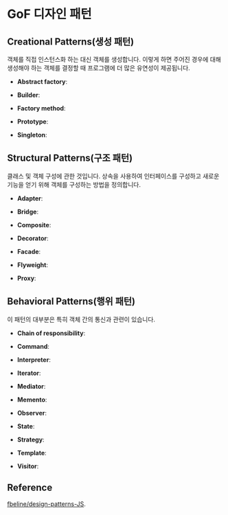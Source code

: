 # **GoF 디자인 패턴**

## **Creational Patterns(생성 패턴)**
<!-- Creational patterns are ones that create objects for you, rather than having you instantiate objects directly. This gives your program more flexibility in deciding which objects need to be created for a given case. -->
객체를 직접 인스턴스화 하는 대신 객체를 생성합니다. 이렇게 하면 주어진 경우에 대해 생성해야 하는 객체를 결정할 때 프로그램에 더 많은 유연성이 제공됩니다.

- **Abstract factory**: 
<!-- provide an interface for creating families of related or dependent objects without specifying their concrete classes. -->

- **Builder**: 
<!-- separate the construction of a complex object from its representation, allowing the same construction process to create various representations. -->

- **Factory method**: 
<!-- define an interface for creating a single object, but let subclasses decide which class to instantiate. Factory Method lets a class defer instantiation to subclasses. -->

- **Prototype**: 
<!-- specify the kinds of objects to create using a prototypical instance, and create new objects from the 'skeleton' of an existing object, thus boosting performance and keeping memory footprints to a minimum. -->

- **Singleton**: 
<!-- ensure a class has only one instance, and provide a global point of access to it. -->

## **Structural Patterns(구조 패턴)**
<!-- These concern class and object composition. They use inheritance to compose interfaces and define ways to compose objects to obtain new functionality. -->
클래스 및 객체 구성에 관한 것입니다. 상속을 사용하여 인터페이스를 구성하고 새로운 기능을 얻기 위해 객체를 구성하는 방법을 정의합니다.

- **Adapter**: 
<!-- allows classes with incompatible interfaces to work together by wrapping its own interface around that of an already existing class. -->

- **Bridge**: 
<!-- decouples an abstraction from its implementation so that the two can vary independently. -->

- **Composite**: 
<!-- composes zero-or-more similar objects so that they can be manipulated as one object. -->

- **Decorator**: 
<!-- dynamically adds/overrides behaviour in an existing method of an object. -->

- **Facade**: 
<!-- provides a simplified interface to a large body of code. -->

- **Flyweight**: 
<!-- reduces the cost of creating and manipulating a large number of similar objects. -->

- **Proxy**: 
<!-- provides a placeholder for another object to control access, reduce cost, and reduce complexity. -->

## **Behavioral Patterns(행위 패턴)**
<!-- Most of these design patterns are specifically concerned with communication between objects. -->
이 패턴의 대부분은 특히 객체 간의 통신과 관련이 있습니다.

- **Chain of responsibility**: 
<!-- delegates commands to a chain of processing objects. -->

- **Command**: 
<!-- creates objects which encapsulate actions and parameters. -->

- **Interpreter**: 
<!-- implements a specialized language. -->

- **Iterator**: 
<!-- accesses the elements of an object sequentially without exposing its underlying representation. -->

- **Mediator**: 
<!-- allows loose coupling between classes by being the only class that has detailed knowledge of their methods. -->

- **Memento**: 
<!-- provides the ability to restore an object to its previous state (undo). -->

- **Observer**: 
<!-- is a publish/subscribe pattern which allows a number of observer objects to see an event. -->

- **State**: 
<!-- allows an object to alter its behavior when its internal state changes. -->

- **Strategy**: 
<!-- allows one of a family of algorithms to be selected on-the-fly at runtime. -->

- **Template**: 
<!-- method defines the skeleton of an algorithm as an abstract class, allowing its subclasses to provide concrete behavior. -->

- **Visitor**: 
<!-- separates an algorithm from an object structure by moving the hierarchy of methods into one object. -->

## Reference

[fbeline/design-patterns-JS](https://github.com/fbeline/design-patterns-JS#readme).
